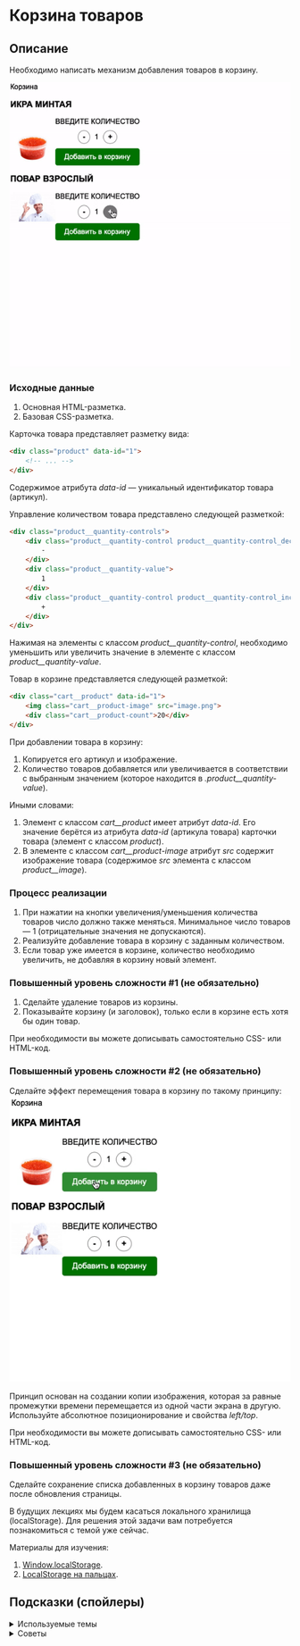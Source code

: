 # Корзина товаров

## Описание 

Необходимо написать механизм добавления товаров в корзину.

![Demo](./demo.gif)

### Исходные данные

1. Основная HTML-разметка.
2. Базовая CSS-разметка.

Карточка товара представляет разметку вида:

```html
<div class="product" data-id="1">
    <!-- ... -->
</div>
```

Содержимое атрибута *data-id* — уникальный идентификатор товара (артикул).

Управление количеством товара представлено следующей разметкой:

```html
<div class="product__quantity-controls">
    <div class="product__quantity-control product__quantity-control_dec">
        -
    </div>
    <div class="product__quantity-value">
        1
    </div>
    <div class="product__quantity-control product__quantity-control_inc">
        +
    </div>
</div>
```

Нажимая на элементы с классом *product__quantity-control*, 
необходимо уменьшить или увеличить
значение в элементе с классом *product__quantity-value*.

Товар в корзине представляется следующей разметкой:

```html
<div class="cart__product" data-id="1">
    <img class="cart__product-image" src="image.png">
    <div class="cart__product-count">20</div>
</div>
```

При добавлении товара в корзину:

1. Копируется его артикул и изображение.
2. Количество товаров добавляется или увеличивается в соответствии с 
выбранным значением (которое находится в *.product__quantity-value*).

Иными словами: 

1. Элемент с классом *cart__product* имеет атрибут *data-id*. Его значение берётся
из атрибута *data-id* (артикула товара) карточки товара (элемент с классом *product*).
2. В элементе с классом *cart__product-image* атрибут *src* cодержит изображение
товара (содержимое *src* элемента с классом *product__image*).

### Процесс реализации

1. При нажатии на кнопки увеличения/уменьшения количества товаров число
должно также меняться. Минимальное число товаров — 1
(отрицательные значения не допускаются).
2. Реализуйте добавление товара в корзину с заданным количеством.
3. Если товар уже имеется в корзине, количество необходимо увеличить, 
не добавляя в корзину новый элемент.

### Повышенный уровень сложности #1 (не обязательно)

1. Сделайте удаление товаров из корзины.
2. Показывайте корзину (и заголовок), только если в корзине есть хотя бы один товар.

При необходимости вы можете дописывать самостоятельно CSS- или HTML-код.

### Повышенный уровень сложности #2 (не обязательно)

Сделайте эффект перемещения товара в корзину по такому принципу:
![Demo](./extended-demo.gif)

Принцип основан на создании копии изображения, которая за равные промежутки времени
перемещается из одной части экрана в другую. Используйте абсолютное позиционирование
и свойства *left/top*.

При необходимости вы можете дописывать самостоятельно CSS- или HTML-код.

### Повышенный уровень сложности #3 (не обязательно)

Сделайте сохранение списка добавленных в корзину товаров даже после
обновления страницы.

В будущих лекциях мы будем касаться локального хранилища (localStorage).
Для решения этой задачи вам потребуется познакомиться с темой уже сейчас.

Материалы для изучения:

1. [Window.localStorage](https://developer.mozilla.org/ru/docs/Web/API/Window/localStorage).
2. [LocalStorage на пальцах](https://tproger.ru/articles/localstorage/).

## Подсказки (спойлеры)

<details>
<summary>Используемые темы</summary>

1. Метод *getBoundingClientRect* (повышенный уровень сложности).
2. Работа с объектом *dataset*.

</details>

<details>
<summary>Советы</summary>

При реализации анимации вам необходимо:

1. Получить у изображения продукта его координаты через *getBoundingClientRect*.
2. Получить у изображения в корзине его координаты через *getBoundingClientRect*.
3. Высчитать разницу между двумя изображениями по оси X и по оси Y.
4. Задать количество шагов, за которое одно изображение «настигнет другое».
5. С помощью *setTimeout/setInterval* в течение заданного количества шагов
постоянно уменьшать разницу между двумя картинками.
6. По окончании анимации удалить изображение-копию. 

</details>
